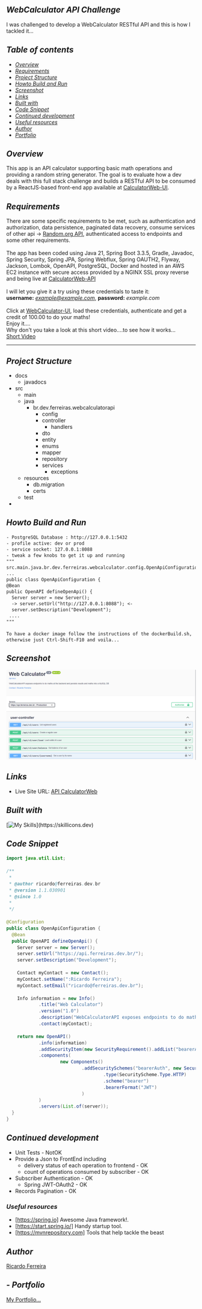 ## _WebCalculator API Challenge_ <br />
I was challenged to develop a WebCalculator RESTful API and this is how I tackled it...

## _Table of contents_

- [_Overview_](#overview)
- [_Requirements_](#requirements)
- [_Project Structure_](#requirements)
- [_Howto Build and Run_](#requirements)
- [_Screenshot_](#screenshot)
- [_Links_](...)
- [_Built with_](#built-with)
- [_Code Snippet_](#requirements)
- [_Continued development_](#continued-development)
- [_Useful resources_](#useful-resources)
- [_Author_](#requirements)
- [_Portfolio_](#requirements)

## _Overview_

This app is an API calculator supporting basic math operations and providing a random string generator. 
The goal is to evaluate how a dev deals with this full stack challenge and builds a RESTful API to be consumed by a ReactJS-based 
front-end app available at <a href="https://webcalculator.ferreiras.dev.br" target="_blank">CalculatorWeb-UI</a>.
<br />

## _Requirements_

There are some specific requirements to be met, such as authentication and authorization, data persistence, 
paginated data recovery, consume services of other api -> <a href="https://random.org" target="_blank">Random.org API</a>, authenticated access to endpoints and some other requirements.<br />
<br />
The app has been coded using Java 21, Spring Boot 3.3.5, Gradle, Javadoc, Spring Security, Spring JPA, Spring Webflux,
Spring OAUTH2, Flyway, Jackson, Lombok, OpenAPI, PostgreSQL, Docker and hosted in an AWS EC2 instance with secure access provided
by a NGINX SSL proxy reverse and being live at <a href="https://api.ferreiras.dev.br/swagger-ui/index.html" target="_blank">CalculatorWeb-API</a> <br />
<br />
I will let you give it a try using these credentials to taste it: <br />
<b>username:</b> <i>example@example.com</i>, <b>password:</b> <i>example.com</i> <br />
<br />
Click at <a href="https://webcalculator.ferreiras.dev.br" target="_blank">WebCalculator-UI</a>, load 
these credentials, authenticate and get a credit of 100.00 to do your maths!<br />
Enjoy it....
<br />
Why don't you take a look at this short video....to see how it works...
<br />
<a href="https://youtu.be/CUdN-P-14So" target="_blank">Short Video</a>
<hr />

## _Project Structure_
- docs
   - javadocs
- src
    - main
    - java
        - br.dev.ferreiras.webcalculatorapi
            - config
            - controller
              - handlers 
            - dto
            - entity
            - enums
            - mapper
            - repository
            - services
              - exceptions
    - resources
        - db.migration
        - certs
    - test
-

## _Howto Build and Run_

  ```
  - PostgreSQL Database : http://127.0.0.1:5432
  - profile active: dev or prod
  - service socket: 127.0.0.1:8088
  - tweak a few knobs to get it up and running
  """
  src.main.java.br.dev.ferreiras.webcalculator.config.OpenApiConfiguration
  ...
  public class OpenApiConfiguration {
  @Bean
  public OpenAPI defineOpenApi() {
    Server server = new Server();
    -> server.setUrl("http://127.0.0.1:8088"); <-
    server.setDescription("Development");
   ....
  """
  
  To have a docker image follow the instructions of the dockerBuild.sh,
  otherwise just Ctrl-Shift-F10 and voila...

```

## _Screenshot_

[![](./webCalculator.png)]()

## _Links_

- Live Site URL: <a href="https://api.ferreiras.dev.br/swagger-ui/index.html" target="_blank">API CalculatorWeb</a>

## _Built with_

[![My Skills](https://skillicons.dev/icons?i=java,spring,postgresql,gradle,docker,redhat,aws,idea,git,github,)](https://skillicons.dev)

## _Code Snippet_

```java
import java.util.List;

/**
 * 
 * @author ricardo@ferreiras.dev.br
 * @version 1.1.030901
 * @since 1.0
 *
 */

@Configuration
public class OpenApiConfiguration {
  @Bean
  public OpenAPI defineOpenApi() {
    Server server = new Server();
    server.setUrl("https://api.ferreiras.dev.br/");
    server.setDescription("Development");

    Contact myContact = new Contact();
    myContact.setName(":Ricardo Ferreira");
    myContact.setEmail("ricardo@ferreiras.dev.br");

    Info information = new Info()
            .title("Web Calculator")
            .version("1.0")
            .description("WebCalculatorAPI exposes endpoints to do maths at the backend and persists them into a database")
            .contact(myContact);

    return new OpenAPI()
            .info(information)
            .addSecurityItem(new SecurityRequirement().addList("bearerAuth"))
            .components(
                    new Components()
                            .addSecuritySchemes("bearerAuth", new SecurityScheme()
                                    .type(SecurityScheme.Type.HTTP)
                                    .scheme("bearer")
                                    .bearerFormat("JWT")
                            )
            )
            .servers(List.of(server));
  }
}

``` 

## _Continued development_

- Unit Tests - NotOK
- Provide a Json to FrontEnd including
    - delivery status of each operation to frontend - OK
    - count of operations consumed by subscriber - OK
- Subscriber Authentication - OK
    - Spring JWT-OAuth2 - OK
- Records Pagination - OK

### _Useful resources_

- [https://spring.io] Awesome Java framework!.
- [https://start.spring.io/]  Handy startup tool.
- [https://mvnrepository.com] Tools that help tackle the beast

## _Author_
<a href="mailto:ricardo@ferreiras.dev.br">Ricardo Ferreira</a>

## - _Portfolio_
<a href="https://www.ferreiras.dev.br" target="_blank">My Portfolio...</a>

